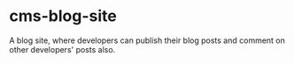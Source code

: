 # cms-blog-site
A blog site, where developers can publish their blog posts and comment on other developers' posts also.
